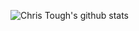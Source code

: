 ![Chris Tough's github stats](https://github-readme-stats.vercel.app/api?username=iamchristough&count_private=true&theme=dark&show_icons=true&hide=stars,contribs)

